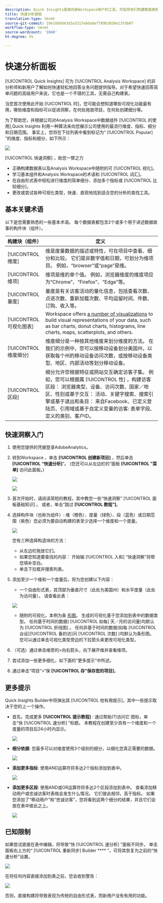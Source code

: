 ```yaml
---
description: Quick Insights是面向新Workspace用户的工具，可指导他们构建数据表和可视化
title: 快速分析面板
translation-type: tm+mt
source-git-commit: 19e10ddd43d3a3317e6dadef789b3038e13fdb8f
workflow-type: tm+mt
source-wordcount: '1048'
ht-degree: 5%

---
```



# 快速分析面板

[!UICONTROL Quick Insights] 可为 [!UICONTROL Analysis Workspace] 的非分析师和新用户了解如何快速轻松地回答业务问题提供指导。对于希望快速回答简单问题的高级用户来说，它也是一个不错的工具，无需自己构建表。

当您首次使用此开始 [!UICONTROL 时]，您可能会想知道哪些可视化功能最有用，哪些维度和指标可以促进洞察，在何处拖放项目，在何处创建细分等。

为了帮助您，并根据公司对Analysis Workspace中数据组件 [!UICONTROL 的使用],Quick Insights  利用一种算法来向您展示公司使用的最流行维度、指标、细分和日期范围。 事实上，您将在下拉列表中看到标记为“ [!UICONTROL Popular] ”的维度、指标和细分，如下所示：

![](assets/popular-tag.png)

[!UICONTROL 快速洞察] ，助您一臂之力

* 正确构建数据表以及Analysis Workspace中随附的可 [!UICONTROL 视化]。
* 学习基本组件和Analysis Workspace的术语和 [!UICONTROL 词汇]。
* 在自由形式表中轻松进行维度的简单细分、添加多个指标或 [!UICONTROL 比较细分]。
* 更改或尝试各种可视化类型，快速、直观地找到适合您的分析的查找工具。

## 基本关键术语

以下是您需要熟悉的一些基本术语。 每个数据表都包含2个或多个用于讲述数据故事的构件块（组件）。

| 构建块（组件） | 定义 |
|---|---|
| [!UICONTROL 维度] | 维是度量数据的描述或特性，可在项目中查看、细分和比较。 它们是非数字值和日期，可划分为维项目。 例如，“browser”或“page”是维。 |
| [!UICONTROL 维项] | 维项是维的单个值。 例如，浏览器维度的维度项应为“Chrome”、“Firefox”、“Edge”等。 |
| [!UICONTROL 量度] | 量度是有关访客活动的量化信息，包括查看次数、点进次数、重新加载次数、平均逗留时间、件数、订购、收入等。 |
| [!UICONTROL 可视化图表] | Workspace offers [a number of visualizations](/help/analyze/analysis-workspace/visualizations/freeform-analysis-visualizations.md) to build visual representations of your data, such as bar charts, donut charts, histograms, line charts, maps, scatterplots, and others. |
| [!UICONTROL 维度细分] | 维度细分是一种按其他维度来划分维度的方法。 在我们的示例中，您可以按移动设备划分美国州，以获取每个州的移动设备访问次数，或按移动设备类型、地区、内部活动等划分移动设备。 |
| [!UICONTROL 区段] | 细分允许您根据特征或网站交互确定访客子集。 例如，您可以根据属 [!UICONTROL 性] ，构建访客区段： 浏览器类型、设备、访问次数、国家／地区、性别或基于交互： 活动、关键字搜索、搜索引擎或基于退出和条目： 来自Facebook、已定义登陆页、引用域或基于自定义变量的访客: 表单字段、定义的类别、客户ID。 |

## 快速洞察入门

1. 使用您提供的凭据登录AdobeAnalytics。
1. 转到Workspace  ，单击 **[!UICONTROL 创建新项目]** ，然后单击 **[!UICONTROL “快速分析]**”。 (您还可以从左边栏的“面板 **[!UICONTROL ”菜单]** 访问此面板。)

   ![](assets/qibuilder.png)

   ![](assets/qi-panel.png)

1. 首次开始时，请阅读简短的教程，其中教您一些“快速洞察” [!UICONTROL 面板基础知识] 。 或者，单击“跳过 **[!UICONTROL 教程”]**。
1. 选择构件块（也称为组件）: 维（橙色）、度量（绿色）、段（蓝色）或日期范围（紫色）您必须为要自动构建的表至少选择一个维度和一个度量。

   ![](assets/qibuilder2.png)

   您有三种选择构造块的方法：
   * 从左边栏拖放它们。
   * 如果您知道要查找的内容： 开始输 [!UICONTROL 入和] “快速洞察”将帮您填补空白。
   * 单击下拉框并搜索列表。

1. 添加至少一个维和一个度量后，将为您创建以下内容：

   * 一个自由形式表，其顶部为垂直尺寸（此处为美国州）和水平度量（此处为访问量）。 请查看此表：

   ![](assets/qibuilder3.png)

   * 随附的可视化，本例为条 [形图](/help/analyze/analysis-workspace/visualizations/bar.md)。 生成的可视化基于您添加到表中的数据类型。 任何基于时间的数据( [!UICONTROL 如每] 天／月的访问量)均默认为 [!UICONTROL 折线图] 。 任何非基于时间的数据(如每 [!UICONTROL 台设][!UICONTROL 备的访]问 [!UICONTROL 次数] )均默认为条形图。 您可以通过单击可视化类型旁边的下拉箭头来更改可视化类型。


1. （可选）通过单击维旁的>向右箭头，向下展开维并查看维项。

1. 尝试添加一些更多细化，如下面的“更多提示”中所述。

1. 通过单击“项目”>“保 **[!UICONTROL 存”保存您的项目]**。

## 更多提示

Quick Insights Builder中将弹出其 [!UICONTROL 他有用提示]，其中一些提示取决于您的上一个操作。

* 首先，完成更多 **[!UICONTROL 提示教程]** : 通过帮助(?)访问它 图标，单击“快 [!UICONTROL 速分析] ”标题。 本教程在创建至少具有一个维度和一个度量的项目后24小时内显示。

   ![](assets/qibuilder4.png)

* **细分依据**: 您最多可以对维度使用3个级别的细分，以细化您真正需要的数据。

   ![](assets/qibuilder5.png)

* **添加更多指标**: 使用AND运算符将多达2个指标添加到表中。

   ![](assets/qibuilder6.png)

* **添加更多区段**: 使用AND或OR运算符将多达2个区段添加到表中。 查看添加移动用户或忠诚访客时表格会发生什么情况。 它们彼此相邻，高于指标。 如果您添加了“移动用户”和“忠诚访客”，您将看到这两个细分的结果，并且它们会放在表中彼此之上。

   ![](assets/qibuilder7.png)

## 已知限制

如果尝试直接在表中编辑，将导致“快 [!UICONTROL 速分析] ”面板不同步。 单击面板右上方的“ [!UICONTROL 重新同步] Builder **** ”，可将其恢复为之前的“快速分析”设置。

![](assets/qibuilder9.png)

在将任何内容直接添加到表之前，您会收到警告：

![](assets/qibuilder8.png)

否则，直接构建将导致表现为传统的自由形式表，而新用户没有有用的功能。

